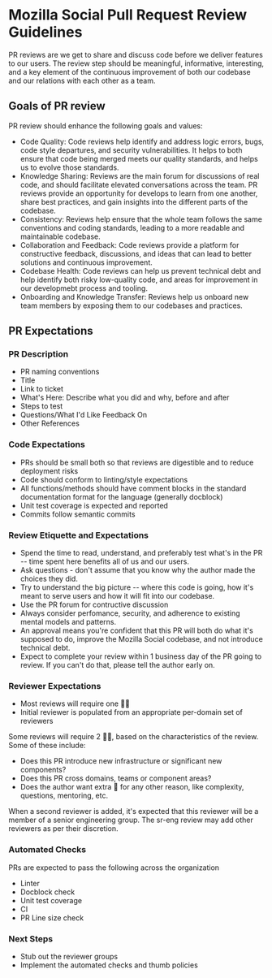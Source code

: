 # Mozilla Social Pull Request Review Guidelines

PR reviews are we get to share and discuss code before we deliver features to our users. The review step should be meaningful, informative, interesting, and a key element of the continuous improvement of both our codebase and our relations with each other as a team.

## Goals of PR review

PR review should enhance the following goals and values:

- Code Quality: Code reviews help identify and address logic errors, bugs, code style departures, and security vulnerabilities. It helps to both ensure that code being merged meets our quality standards, and helps us to evolve those standards.
- Knowledge Sharing: Reviews are the main forum for discussions of real code, and should facilitate elevated conversations across the team. PR reviews provide an opportunity for develops to learn from one another, share best practices, and gain insights into the different parts of the codebase.
- Consistency: Reviews help ensure that the whole team follows the same conventions and coding standards, leading to a more readable and maintainable codebase.
- Collaboration and Feedback: Code reviews provide a platform for constructive feedback, discussions, and ideas that can lead to better solutions and continuous improvement.
- Codebase Health: Code reviews can help us prevent technical debt and help identify both risky low-quality code, and areas for improvement in our developmebt process and tooling.
- Onboarding and Knowledge Transfer: Reviews help us onboard new team members by exposing them to our codebases and practices.

## PR Expectations

### PR Description

- PR naming conventions
- Title
- Link to ticket
- What's Here: Describe what you did and why, before and after
- Steps to test
- Questions/What I'd Like Feedback On
- Other References

### Code Expectations

- PRs should be small both so that reviews are digestible and to reduce deployment risks
- Code should conform to linting/style expectations
- All functions/methods should have comment blocks in the standard documentation format for the language (generally docblock)
- Unit test coverage is expected and reported
- Commits follow semantic commits

### Review Etiquette and Expectations

- Spend the time to read, understand, and preferably test what's in the PR -- time spent here benefits all of us and our users.
- Ask questions - don't assume that you know why the author made the choices they did.
- Try to understand the big picture -- where this code is going, how it's meant to serve users and how it will fit into our codebase.
- Use the PR forum for contructive discussion
- Always consider perfomance, security, and adherence to existing mental models and patterns.
- An approval means you're confident that this PR will both do what it's supposed to do, improve the Mozilla Social codebase, and not introduce technical debt.
- Expect to complete your review within 1 business day of the PR going to review. If you can't do that, please tell the author early on.

### Reviewer Expectations

- Most reviews will require one 👍🏼
- Initial reviewer is populated from an appropriate per-domain set of reviewers

Some reviews will require 2 👍🏼, based on the characteristics of the review. Some of these include:

- Does this PR introduce new infrastructure or significant new components?
- Does this PR cross domains, teams or component areas?
- Does the author want extra 👀 for any other reason, like complexity, questions, mentoring, etc.

When a second reviewer is added, it's expected that this reviewer will be a member of a senior engineering group. The sr-eng review may add other reviewers as per their discretion.

### Automated Checks

PRs are expected to pass the following across the organization

- Linter
- Docblock check
- Unit test coverage
- CI
- PR Line size check

### Next Steps

- Stub out the reviewer groups
- Implement the automated checks and thumb policies
